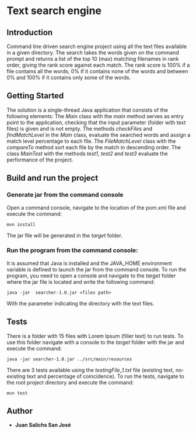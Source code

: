 # Text search engine

## Introduction 
Command line driven search engine project using all the text files available in a given directory.
The search takes the words given on the command prompt and returns a list of the top 10 (max) matching filenames in rank order, giving the rank score against each match.
The rank score is 100% if a file contains all the words, 0% if it contains none of the words and between 0% and 100% if it contains only some of the words. 

## Getting Started
The solution is a single-thread Java application that consists of the following elements:
The *Main* class with the *main* method serves as entry point to the application, checking that the input parameter (folder with text files) is given and is not empty.
The methods *checkFiles* and *findMatchLevel* in the *Main* class, evaluate the searched words and assign a match level percentage to each file.
The *FileMatchLevel* class with the *compareTo* method sort each file by the match in descending order. The class *MainTest* with the methods *test1*, *test2* and *test3* evaluate the performance of the project.

## Build and run the project

### Generate jar from the command console 
Open a command console, navigate to the location of the pom.xml file and execute the command:
```
mvn install
```
The jar file will be generated in the *target* folder.

### Run the program from the command console:
It is assumed that Java is installed and the JAVA_HOME environment variable is defined to launch the jar from the command console. To run the program, you need to open a console and navigate to the *target* folder where the jar file is located and write the following command:
```
java -jar  searcher-1.0.jar <files path>
```
With the parameter indicating the directory with the text files.  

## Tests
There is a folder with 15 files with Lorem Ipsum (filler text) to run tests. To use this folder navigate with a console to the *target* folder with the jar and execute the command:
```
java -jar searcher-1.0.jar ../src/main/resources
```
There are 3 tests available using the *testingFile_1.txt* file (existing text, no-existing text and percentage of coincidence). To run the tests, navigate to the root project directory and execute the command:
```
mvn test
```

## Author
* **Juan Salichs San José**